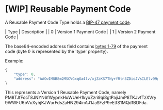 # [WIP] Reusable Payment Code

A Reusable Payment Code Type holds a [BIP-47 payment code](https://github.com/bitcoin/bips/blob/master/bip-0047.mediawiki).  

| Type | Description              |
| 0    | Version 1 Payment Code   |
| 1    | Version 2 Payment Code   |

The base64-encoded address field contains [bytes 1-79](https://github.com/bitcoin/bips/blob/master/bip-0047.mediawiki#binary-serialization) of the payment code (byte 0 is represented by the 'type' property).

Example:  
```javascript
{
    "type": 0,
    "address": "AAOwIM8B8m2MSCVGxqGa4lv/xjZaKS7TNyrfRtn3ZDicJVsILElv99gFQD7vTQNtA4QCYQuAKVEKas/IIJfud6xlAAAAAAAAAAAAAAAAAA=="
}
```
This represents a Version 1 Reusable Payment Code, namely PM8TJfFccT8JNYN6fWypnkHuWUeH1kyoZzri9qi8gtPajiJmP8TKJvfTzXVry9WWFU6bVuXyhjKJWurFdsZaHN294inAJ1JaSFzP9eEtfS1MQd1BDFda.
